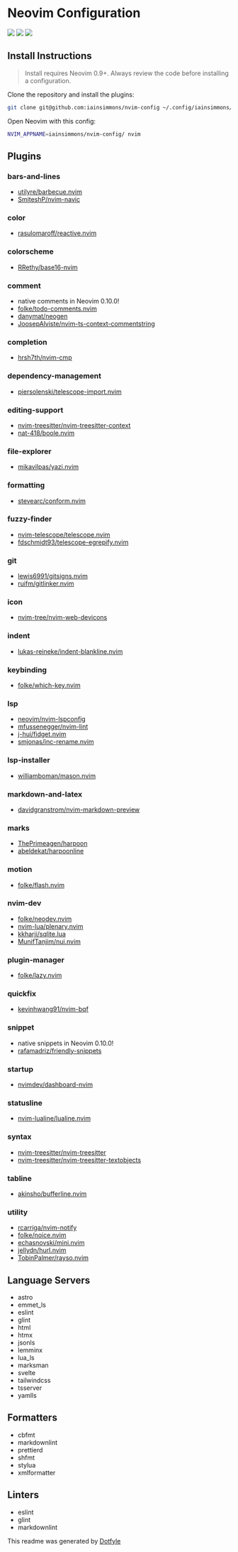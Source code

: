 # Neovim Configuration

<a href="https://dotfyle.com/iainsimmons/nvim-config"><img src="https://dotfyle.com/iainsimmons/nvim-config/badges/plugins?style=flat" /></a>
<a href="https://dotfyle.com/iainsimmons/nvim-config"><img src="https://dotfyle.com/iainsimmons/nvim-config/badges/leaderkey?style=flat" /></a>
<a href="https://dotfyle.com/iainsimmons/nvim-config"><img src="https://dotfyle.com/iainsimmons/nvim-config/badges/plugin-manager?style=flat" /></a>

## Install Instructions

 > Install requires Neovim 0.9+. Always review the code before installing a configuration.

Clone the repository and install the plugins:

```sh
git clone git@github.com:iainsimmons/nvim-config ~/.config/iainsimmons/nvim-config
```

Open Neovim with this config:

```sh
NVIM_APPNAME=iainsimmons/nvim-config/ nvim
```

## Plugins

### bars-and-lines

+ [utilyre/barbecue.nvim](https://dotfyle.com/plugins/utilyre/barbecue.nvim)
+ [SmiteshP/nvim-navic](https://dotfyle.com/plugins/SmiteshP/nvim-navic)

### color

+ [rasulomaroff/reactive.nvim](https://dotfyle.com/plugins/rasulomaroff/reactive.nvim)

### colorscheme

+ [RRethy/base16-nvim](https://dotfyle.com/plugins/RRethy/base16-nvim)

### comment

+ native comments in Neovim 0.10.0!
+ [folke/todo-comments.nvim](https://dotfyle.com/plugins/folke/todo-comments.nvim)
+ [danymat/neogen](https://dotfyle.com/plugins/danymat/neogen)
+ [JoosepAlviste/nvim-ts-context-commentstring](https://dotfyle.com/plugins/JoosepAlviste/nvim-ts-context-commentstring)

### completion

+ [hrsh7th/nvim-cmp](https://dotfyle.com/plugins/hrsh7th/nvim-cmp)

### dependency-management

+ [piersolenski/telescope-import.nvim](https://dotfyle.com/plugins/piersolenski/telescope-import.nvim)

### editing-support

+ [nvim-treesitter/nvim-treesitter-context](https://dotfyle.com/plugins/nvim-treesitter/nvim-treesitter-context)
+ [nat-418/boole.nvim](https://dotfyle.com/plugins/nat-418/boole.nvim)

### file-explorer

+ [mikavilpas/yazi.nvim](https://dotfyle.com/plugins/mikavilpas/yazi.nvim)

### formatting

+ [stevearc/conform.nvim](https://dotfyle.com/plugins/stevearc/conform.nvim)

### fuzzy-finder

+ [nvim-telescope/telescope.nvim](https://dotfyle.com/plugins/nvim-telescope/telescope.nvim)
+ [fdschmidt93/telescope-egrepify.nvim](https://dotfyle.com/plugins/fdschmidt93/telescope-egrepify.nvim)

### git

+ [lewis6991/gitsigns.nvim](https://dotfyle.com/plugins/lewis6991/gitsigns.nvim)
+ [ruifm/gitlinker.nvim](https://dotfyle.com/plugins/ruifm/gitlinker.nvim)

### icon

+ [nvim-tree/nvim-web-devicons](https://dotfyle.com/plugins/nvim-tree/nvim-web-devicons)

### indent

+ [lukas-reineke/indent-blankline.nvim](https://dotfyle.com/plugins/lukas-reineke/indent-blankline.nvim)

### keybinding

+ [folke/which-key.nvim](https://dotfyle.com/plugins/folke/which-key.nvim)

### lsp

+ [neovim/nvim-lspconfig](https://dotfyle.com/plugins/neovim/nvim-lspconfig)
+ [mfussenegger/nvim-lint](https://dotfyle.com/plugins/mfussenegger/nvim-lint)
+ [j-hui/fidget.nvim](https://dotfyle.com/plugins/j-hui/fidget.nvim)
+ [smjonas/inc-rename.nvim](https://dotfyle.com/plugins/smjonas/inc-rename.nvim)

### lsp-installer

+ [williamboman/mason.nvim](https://dotfyle.com/plugins/williamboman/mason.nvim)

### markdown-and-latex

+ [davidgranstrom/nvim-markdown-preview](https://dotfyle.com/plugins/davidgranstrom/nvim-markdown-preview)

### marks

+ [ThePrimeagen/harpoon](https://dotfyle.com/plugins/ThePrimeagen/harpoon)
+ [abeldekat/harpoonline](https://dotfyle.com/plugins/abeldekat/harpoonline)

### motion

+ [folke/flash.nvim](https://dotfyle.com/plugins/folke/flash.nvim)

### nvim-dev

+ [folke/neodev.nvim](https://dotfyle.com/plugins/folke/neodev.nvim)
+ [nvim-lua/plenary.nvim](https://dotfyle.com/plugins/nvim-lua/plenary.nvim)
+ [kkharji/sqlite.lua](https://dotfyle.com/plugins/kkharji/sqlite.lua)
+ [MunifTanjim/nui.nvim](https://dotfyle.com/plugins/MunifTanjim/nui.nvim)

### plugin-manager

+ [folke/lazy.nvim](https://dotfyle.com/plugins/folke/lazy.nvim)

### quickfix

+ [kevinhwang91/nvim-bqf](https://dotfyle.com/plugins/kevinhwang91/nvim-bqf)

### snippet

+ native snippets in Neovim 0.10.0!
+ [rafamadriz/friendly-snippets](https://dotfyle.com/plugins/rafamadriz/friendly-snippets)

### startup

+ [nvimdev/dashboard-nvim](https://dotfyle.com/plugins/nvimdev/dashboard-nvim)

### statusline

+ [nvim-lualine/lualine.nvim](https://dotfyle.com/plugins/nvim-lualine/lualine.nvim)

### syntax

+ [nvim-treesitter/nvim-treesitter](https://dotfyle.com/plugins/nvim-treesitter/nvim-treesitter)
+ [nvim-treesitter/nvim-treesitter-textobjects](https://dotfyle.com/plugins/nvim-treesitter/nvim-treesitter-textobjects)

### tabline

+ [akinsho/bufferline.nvim](https://dotfyle.com/plugins/akinsho/bufferline.nvim)

### utility

+ [rcarriga/nvim-notify](https://dotfyle.com/plugins/rcarriga/nvim-notify)
+ [folke/noice.nvim](https://dotfyle.com/plugins/folke/noice.nvim)
+ [echasnovski/mini.nvim](https://dotfyle.com/plugins/echasnovski/mini.nvim)
+ [jellydn/hurl.nvim](https://dotfyle.com/plugins/jellydn/hurl.nvim)
+ [TobinPalmer/rayso.nvim](https://dotfyle.com/plugins/TobinPalmer/rayso.nvim)

## Language Servers

+ astro
+ emmet_ls
+ eslint
+ glint
+ html
+ htmx
+ jsonls
+ lemminx
+ lua_ls
+ marksman
+ svelte
+ tailwindcss
+ tsserver
+ yamlls

## Formatters

+ cbfmt
+ markdownlint
+ prettierd
+ shfmt
+ stylua
+ xmlformatter

## Linters

+ eslint
+ glint
+ markdownlint

This readme was generated by [Dotfyle](https://dotfyle.com)
